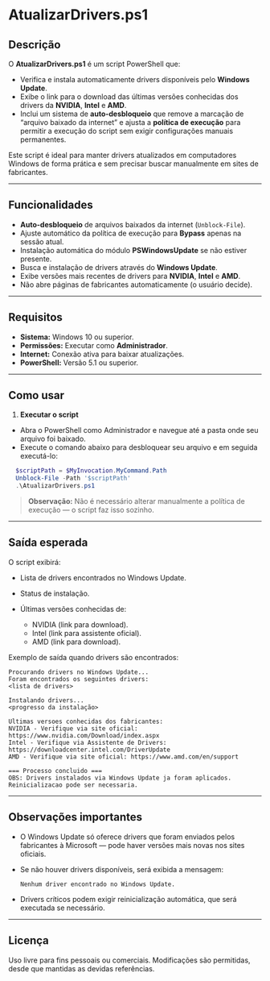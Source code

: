 # AtualizarDrivers.ps1

## Descrição

O **AtualizarDrivers.ps1** é um script PowerShell que:

* Verifica e instala automaticamente drivers disponíveis pelo **Windows Update**.
* Exibe o link para o download das últimas versões conhecidas dos drivers da **NVIDIA**, **Intel** e **AMD**.
* Inclui um sistema de **auto-desbloqueio** que remove a marcação de “arquivo baixado da internet” e ajusta a **política de execução** para permitir a execução do script sem exigir configurações manuais permanentes.

Este script é ideal para manter drivers atualizados em computadores Windows de forma prática e sem precisar buscar manualmente em sites de fabricantes.

---

## Funcionalidades

* **Auto-desbloqueio** de arquivos baixados da internet (`Unblock-File`).
* Ajuste automático da política de execução para **Bypass** apenas na sessão atual.
* Instalação automática do módulo **PSWindowsUpdate** se não estiver presente.
* Busca e instalação de drivers através do **Windows Update**.
* Exibe versões mais recentes de drivers para **NVIDIA**, **Intel** e **AMD**.
* Não abre páginas de fabricantes automaticamente (o usuário decide).

---

## Requisitos

* **Sistema:** Windows 10 ou superior.
* **Permissões:** Executar como **Administrador**.
* **Internet:** Conexão ativa para baixar atualizações.
* **PowerShell:** Versão 5.1 ou superior.

---

## Como usar

1. **Executar o script**

  * Abra o PowerShell como Administrador e navegue até a pasta onde seu arquivo foi baixado.
  * Execute o comando abaixo para desbloquear seu arquivo e em seguida executá-lo:
  
  ```powershell
    $scriptPath = $MyInvocation.MyCommand.Path
    Unblock-File -Path '$scriptPath'
    .\AtualizarDrivers.ps1  
  ```

> **Observação:** Não é necessário alterar manualmente a política de execução — o script faz isso sozinho.

---

## Saída esperada

O script exibirá:

* Lista de drivers encontrados no Windows Update.
* Status de instalação.
* Últimas versões conhecidas de:

  * NVIDIA (link para download).
  * Intel (link para assistente oficial).
  * AMD (link para download).

Exemplo de saída quando drivers são encontrados:

```plaintext
Procurando drivers no Windows Update...
Foram encontrados os seguintes drivers:
<lista de drivers>

Instalando drivers...
<progresso da instalação>

Ultimas versoes conhecidas dos fabricantes:
NVIDIA - Verifique via site oficial: https://www.nvidia.com/Download/index.aspx
Intel - Verifique via Assistente de Drivers: https://downloadcenter.intel.com/DriverUpdate
AMD - Verifique via site oficial: https://www.amd.com/en/support

=== Processo concluido ===
OBS: Drivers instalados via Windows Update ja foram aplicados. Reinicializacao pode ser necessaria.
```

---

## Observações importantes

* O Windows Update só oferece drivers que foram enviados pelos fabricantes à Microsoft — pode haver versões mais novas nos sites oficiais.
* Se não houver drivers disponíveis, será exibida a mensagem:

  ```
  Nenhum driver encontrado no Windows Update.
  ```

* Drivers críticos podem exigir reinicialização automática, que será executada se necessário.

---

## Licença

Uso livre para fins pessoais ou comerciais.
Modificações são permitidas, desde que mantidas as devidas referências.
